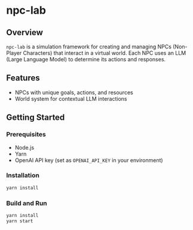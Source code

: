 # npc-lab

## Overview

`npc-lab` is a simulation framework for creating and managing NPCs (Non-Player Characters) that interact in a virtual world. Each NPC uses an LLM (Large Language Model) to determine its actions and responses.

## Features

- NPCs with unique goals, actions, and resources
- World system for contextual LLM interactions

## Getting Started

### Prerequisites

- Node.js
- Yarn
- OpenAI API key (set as `OPENAI_API_KEY` in your environment)

### Installation

```bash
yarn install
```

### Build and Run

```bash
yarn install
yarn start
```
